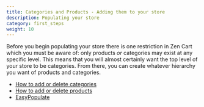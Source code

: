 ```yaml
---
title: Categories and Products - Adding them to your store
description: Populating your store 
category: first_steps 
weight: 10
---
```


Before you begin populating your store there is one restriction in Zen Cart which you must be aware of: only products *or* categories may exist at any specific level.  This means that you will almost certainly want the top level of your store to be categories.  From there, you can create whatever hierarchy you want of products and categories. 

- [How to add or delete categories](/user/products/add_delete_categories/)
- [How to add or delete products](/user/products/add_delete/)
- [EasyPopulate](/user/products/easypopulate/) 
